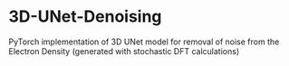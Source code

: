 # 3D-UNet-Denoising
PyTorch implementation of 3D UNet model for removal of noise from the Electron Density (generated with stochastic DFT calculations)

